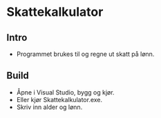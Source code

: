 # Skattekalkulator

## Intro

* Programmet brukes til og regne ut skatt på lønn.

## Build

* Åpne i Visual Studio, bygg og kjør.
* Eller kjør Skattekalkulator.exe.
* Skriv inn alder og lønn.
